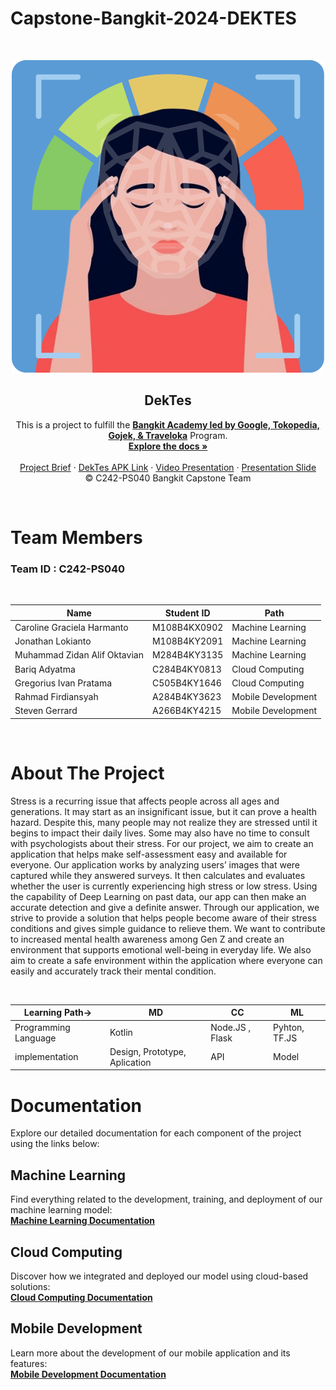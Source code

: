 # Capstone-Bangkit-2024-DEKTES

<!-- PROJECT LOGO -->
<br />
<p align="center">
  <a href='https://github.com/jonathanlokianto/Capstone'><img src='logo.png' type='image' alt="Logo"></a>
  <h2 align="center">
  DekTes</h2>
  
  <p align="center">
  This is a project to fulfill the  <a href="https://grow.google/intl/id_id/bangkit/"><strong>Bangkit Academy led by Google, Tokopedia, Gojek, & Traveloka</strong></a>
   Program.
    <br />
    <a href="https://github.com/jonathanlokianto/Capstone"><strong>Explore the docs »</strong></a>
    <br />
    <br />
    <a href="https://docs.google.com/document/d/1mBpYzzJBAlRY_PCCWks9EanRWjc00xQJsJT1coYsE9s/edit?usp=sharing">Project Brief</a>
    ·
    <a href="https://drive.google.com/file/d/1RwuXn6oDCC0fLEecHms622OzrGxrwUrH/view?usp=sharing">DekTes APK Link</a>
    ·
    <a href="https://www.youtube.com/watch?v=P9CMwsPOBU0">Video Presentation</a>
    ·
    <a href="https://www.canva.com/design/DAGYl_Xu00A/bDqu8wUUKB2vmjktgoWWTw/view?utm_content=DAGYl_Xu00A&utm_campaign=designshare&utm_medium=link2&utm_source=uniquelinks&utlId=h099cbdd4e9">Presentation Slide</a>
    <br />
    © C242-PS040 Bangkit Capstone Team
  </p>
</p>
<br>

# Team Members

### Team ID : C242-PS040

<br>

| Name                              | Student ID    | Path                  |
| ----------------------            | ----------    | -------------------   |
| Caroline Graciela Harmanto        | M108B4KX0902  | Machine Learning      |
| Jonathan Lokianto	                | M108B4KY2091  | Machine Learning      |
| Muhammad Zidan Alif Oktavian      | M284B4KY3135  | Machine Learning      |
| Bariq Adyatma                     | C284B4KY0813  | Cloud Computing       |
| Gregorius Ivan Pratama	        | C505B4KY1646  | Cloud Computing       |
| Rahmad Firdiansyah	            | A284B4KY3623  | Mobile Development    |
| Steven Gerrard		            | A266B4KY4215  | Mobile Development    |

<br>

# About The Project
<p>Stress is a recurring issue that affects people across all ages and generations. It may start as an insignificant issue, but it can prove a health hazard. Despite this, many people may not realize they are stressed until it begins to impact their daily lives. Some may also have no time to consult with psychologists about their stress. For our project, we aim to create an application that helps make self-assessment easy and available for everyone. Our application works by analyzing users’ images that were captured while they answered surveys. It then calculates and evaluates whether the user is currently experiencing high stress or low stress. Using the capability of Deep Learning on past data, our app can then make an accurate detection and give a definite answer. Through our application, we strive to provide a solution that helps people become aware of their stress conditions and gives simple guidance to relieve them. We want to contribute to increased mental health awareness among Gen Z and create an environment that supports emotional well-being in everyday life. We also aim to create a safe environment within the application where everyone can easily and accurately track their mental condition. </p>
<br>





|Learning Path->| MD | CC | ML |
| --- | --- | --- | --- |
|Programming Language|Kotlin|Node.JS , Flask|Pyhton, TF.JS|
|implementation|Design, Prototype, Aplication|API|Model|


# Documentation

Explore our detailed documentation for each component of the project using the links below:

## Machine Learning  
Find everything related to the development, training, and deployment of our machine learning model:  
[**Machine Learning Documentation**](https://github.com/jonathanlokianto/Capstone/tree/main/Machine%20Learning)

## Cloud Computing  
Discover how we integrated and deployed our model using cloud-based solutions:  
[**Cloud Computing Documentation**](https://github.com/jonathanlokianto/Capstone/tree/main/Cloud%20Computing)

## Mobile Development  
Learn more about the development of our mobile application and its features:  
[**Mobile Development Documentation**](https://github.com/jonathanlokianto/Capstone/tree/main/Mobile%20Developer)

